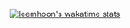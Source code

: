<div align="center">
  
 
  
[![leemhoon's wakatime stats](https://github-readme-stats.vercel.app/api/wakatime?username=leemhoon00&layout=compact&count_private=true&range=all_time)](https://github.com/anuraghazra/github-readme-stats)
</div>

